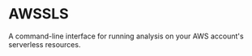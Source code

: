 # AWSSLS

A command-line interface for running analysis on your AWS account's serverless resources.
